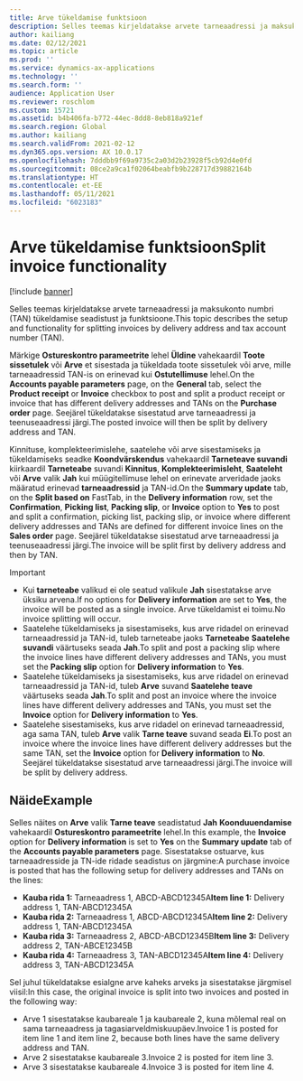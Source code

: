 ```yaml
---
title: Arve tükeldamise funktsioon
description: Selles teemas kirjeldatakse arvete tarneaadressi ja maksukonto numbri (TAN) tükeldamise seadistust ja funktsioone.
author: kailiang
ms.date: 02/12/2021
ms.topic: article
ms.prod: ''
ms.service: dynamics-ax-applications
ms.technology: ''
ms.search.form: ''
audience: Application User
ms.reviewer: roschlom
ms.custom: 15721
ms.assetid: b4b406fa-b772-44ec-8dd8-8eb818a921ef
ms.search.region: Global
ms.author: kailiang
ms.search.validFrom: 2021-02-12
ms.dyn365.ops.version: AX 10.0.17
ms.openlocfilehash: 7dddbb9f69a9735c2a03d2b23928f5cb92d4e0fd
ms.sourcegitcommit: 08ce2a9ca1f02064beabfb9b228717d39882164b
ms.translationtype: HT
ms.contentlocale: et-EE
ms.lasthandoff: 05/11/2021
ms.locfileid: "6023183"
---
```

# <a name="split-invoice-functionality"></a><span data-ttu-id="e9fa4-103">Arve tükeldamise funktsioon</span><span class="sxs-lookup"><span data-stu-id="e9fa4-103">Split invoice functionality</span></span>

[!include [banner](../includes/banner.md)]

<span data-ttu-id="e9fa4-104">Selles teemas kirjeldatakse arvete tarneaadressi ja maksukonto numbri (TAN) tükeldamise seadistust ja funktsioone.</span><span class="sxs-lookup"><span data-stu-id="e9fa4-104">This topic describes the setup and functionality for splitting invoices by delivery address and tax account number (TAN).</span></span>

<span data-ttu-id="e9fa4-105">Märkige **Ostureskontro parameetrite** lehel **Üldine** vahekaardil **Toote sissetulek** või **Arve** et sisestada ja tükeldada toote sissetulek või arve, mille tarneaadressid TAN-is on erinevad kui **Ostutellimuse** lehel.</span><span class="sxs-lookup"><span data-stu-id="e9fa4-105">On the **Accounts payable parameters** page, on the **General** tab, select the **Product receipt** or **Invoice** checkbox to post and split a product receipt or invoice that has different delivery addresses and TANs on the **Purchase order** page.</span></span> <span data-ttu-id="e9fa4-106">Seejärel tükeldatakse sisestatud arve tarneaadressi ja teenuseaadressi järgi.</span><span class="sxs-lookup"><span data-stu-id="e9fa4-106">The posted invoice will then be split by delivery address and TAN.</span></span>

<span data-ttu-id="e9fa4-107">Kinnituse, komplekteerimislehe, saatelehe või arve sisestamiseks ja tükeldamiseks seadke **Koondvärskendus** vahekaardil **Tarneteave suvandi** kiirkaardil **Tarneteabe** suvandi **Kinnitus**, **Komplekteerimisleht**, **Saateleht** või **Arve** valik **Jah** kui müügitellimuse lehel on erinevate arveridade jaoks määratud erinevad **tarneaadressid** ja TAN-id.</span><span class="sxs-lookup"><span data-stu-id="e9fa4-107">On the **Summary update** tab, on the **Split based on** FastTab, in the **Delivery information** row, set the **Confirmation**, **Picking list**, **Packing slip**, or **Invoice** option to **Yes** to post and split a confirmation, picking list, packing slip, or invoice where different delivery addresses and TANs are defined for different invoice lines on the **Sales order** page.</span></span> <span data-ttu-id="e9fa4-108">Seejärel tükeldatakse sisestatud arve tarneaadressi ja teenuseaadressi järgi.</span><span class="sxs-lookup"><span data-stu-id="e9fa4-108">The invoice will be split first by delivery address and then by TAN.</span></span>

> [!IMPORTANT]
> - <span data-ttu-id="e9fa4-109">Kui **tarneteabe** valikud ei ole seatud valikule **Jah** sisestatakse arve üksiku arvena.</span><span class="sxs-lookup"><span data-stu-id="e9fa4-109">If no options for **Delivery information** are set to **Yes**, the invoice will be posted as a single invoice.</span></span> <span data-ttu-id="e9fa4-110">Arve tükeldamist ei toimu.</span><span class="sxs-lookup"><span data-stu-id="e9fa4-110">No invoice splitting will occur.</span></span>
> - <span data-ttu-id="e9fa4-111">Saatelehe tükeldamiseks ja sisestamiseks, kus arve ridadel on erinevad tarneaadressid ja TAN-id, tuleb tarneteabe jaoks **Tarneteabe** **Saatelehe suvandi** väärtuseks seada **Jah**.</span><span class="sxs-lookup"><span data-stu-id="e9fa4-111">To split and post a packing slip where the invoice lines have different delivery addresses and TANs, you must set the **Packing slip** option for **Delivery information** to **Yes**.</span></span>
> - <span data-ttu-id="e9fa4-112">Saatelehe tükeldamiseks ja sisestamiseks, kus arve ridadel on erinevad tarneaadressid ja TAN-id, tuleb **Arve** suvand **Saatelehe teave** väärtuseks seada **Jah**.</span><span class="sxs-lookup"><span data-stu-id="e9fa4-112">To split and post an invoice where the invoice lines have different delivery addresses and TANs, you must set the **Invoice** option for **Delivery information** to **Yes**.</span></span>
> - <span data-ttu-id="e9fa4-113">Saatelehe sisestamiseks, kus arve ridadel on erinevad tarneaadressid, aga sama TAN, tuleb **Arve** valik **Tarne teave** suvand seada **Ei**.</span><span class="sxs-lookup"><span data-stu-id="e9fa4-113">To post an invoice where the invoice lines have different delivery addresses but the same TAN, set the **Invoice** option for **Delivery information** to **No**.</span></span> <span data-ttu-id="e9fa4-114">Seejärel tükeldatakse sisestatud arve tarneaadressi järgi.</span><span class="sxs-lookup"><span data-stu-id="e9fa4-114">The invoice will be split by delivery address.</span></span>

## <a name="example"></a><span data-ttu-id="e9fa4-115">Näide</span><span class="sxs-lookup"><span data-stu-id="e9fa4-115">Example</span></span>

<span data-ttu-id="e9fa4-116">Selles näites on **Arve** valik **Tarne teave** seadistatud **Jah** **Koonduuendamise** vahekaardil **Ostureskontro parameetrite** lehel.</span><span class="sxs-lookup"><span data-stu-id="e9fa4-116">In this example, the **Invoice** option for **Delivery information** is set to **Yes** on the **Summary update** tab of the **Accounts payable parameters** page.</span></span> <span data-ttu-id="e9fa4-117">Sisestatakse ostuarve, kus tarneaadresside ja TN-ide ridade seadistus on järgmine:</span><span class="sxs-lookup"><span data-stu-id="e9fa4-117">A purchase invoice is posted that has the following setup for delivery addresses and TANs on the lines:</span></span>

- <span data-ttu-id="e9fa4-118">**Kauba rida 1:** Tarneaadress 1, ABCD-ABCD12345A</span><span class="sxs-lookup"><span data-stu-id="e9fa4-118">**Item line 1:** Delivery address 1, TAN-ABCD12345A</span></span>
- <span data-ttu-id="e9fa4-119">**Kauba rida 2:** Tarneaadress 1, ABCD-ABCD12345A</span><span class="sxs-lookup"><span data-stu-id="e9fa4-119">**Item line 2:** Delivery address 1, TAN-ABCD12345A</span></span>
- <span data-ttu-id="e9fa4-120">**Kauba rida 3:** Tarneaadress 2, ABCD-ABCD12345B</span><span class="sxs-lookup"><span data-stu-id="e9fa4-120">**Item line 3:** Delivery address 2, TAN-ABCE12345B</span></span>
- <span data-ttu-id="e9fa4-121">**Kauba rida 4:** Tarneaadress 3, TAN-ABCD12345A</span><span class="sxs-lookup"><span data-stu-id="e9fa4-121">**Item line 4:** Delivery address 3, TAN-ABCD12345A</span></span>

<span data-ttu-id="e9fa4-122">Sel juhul tükeldatakse esialgne arve kaheks arveks ja sisestatakse järgmisel viisil:</span><span class="sxs-lookup"><span data-stu-id="e9fa4-122">In this case, the original invoice is split into two invoices and posted in the following way:</span></span>

- <span data-ttu-id="e9fa4-123">Arve 1 sisestatakse kaubareale 1 ja kaubareale 2, kuna mõlemal real on sama tarneaadress ja tagasiarveldmiskuupäev.</span><span class="sxs-lookup"><span data-stu-id="e9fa4-123">Invoice 1 is posted for item line 1 and item line 2, because both lines have the same delivery address and TAN.</span></span>
- <span data-ttu-id="e9fa4-124">Arve 2 sisestatakse kaubareale 3.</span><span class="sxs-lookup"><span data-stu-id="e9fa4-124">Invoice 2 is posted for item line 3.</span></span>
- <span data-ttu-id="e9fa4-125">Arve 3 sisestatakse kaubareale 4.</span><span class="sxs-lookup"><span data-stu-id="e9fa4-125">Invoice 3 is posted for item line 4.</span></span>
